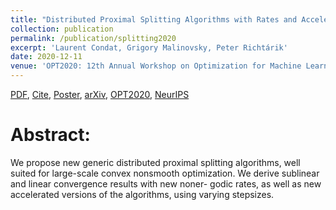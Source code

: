 ```yaml
---
title: "Distributed Proximal Splitting Algorithms with Rates and Acceleration"
collection: publication
permalink: /publication/splitting2020
excerpt: 'Laurent Condat, Grigory Malinovsky, Peter Richtárik'
date: 2020-12-11
venue: 'OPT2020: 12th Annual Workshop on Optimization for Machine Learning (NeurIPS 2020 Workshop, Spotlight)'
---
```

[PDF](https://arxiv.org/pdf/2010.00952.pdf), [Cite](https://scholar.googleusercontent.com/scholar.bib?q=info:qe_G0ZhAwXEJ:scholar.google.com/&output=citation&scisdr=CgXs1Zy1EKfp3RDzxU0:AAGBfm0AAAAAX-r23U0xNE0QYPA9OEoXk6nGFOfzaONP&scisig=AAGBfm0AAAAAX-r23TeAqSVxZEwxdL4jx28qNfCNrmJl&scisf=4&ct=citation&cd=-1&hl=en), [Poster](https://opt-ml.org/posters/2020/poster_31.png), [arXiv](https://arxiv.org/abs/2010.00952), [OPT2020](https://opt-ml.org/papers.html), [NeurIPS](https://nips.cc/Conferences/2020/Schedule?showEvent=16149)  

Abstract:
======
We propose new generic distributed proximal splitting algorithms, well suited for large-scale convex nonsmooth optimization. We derive sublinear and linear convergence results with new noner- godic rates, as well as new accelerated versions of the algorithms, using varying stepsizes.

